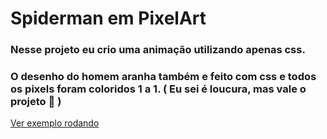 # Spiderman em PixelArt

###  Nesse projeto eu crio uma animação utilizando apenas css. ###
### O desenho do homem aranha também e feito com css e todos os pixels foram coloridos 1 a 1. ( Eu sei é loucura, mas vale o projeto 🎇 ) ###

[Ver exemplo rodando](https://athosvinicius.github.io/spiderman_pixel_art/)
